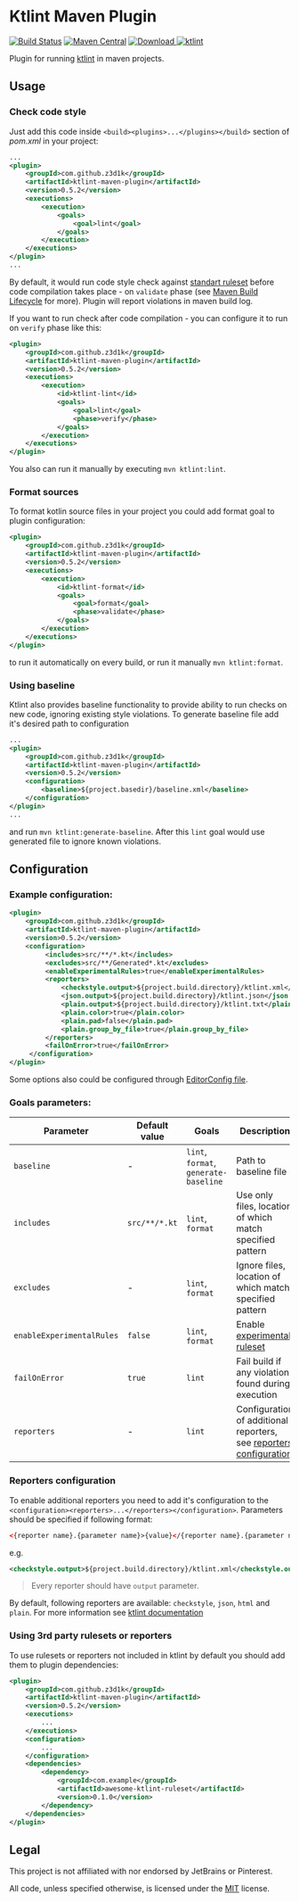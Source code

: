 # Ktlint Maven Plugin
[![Build Status](https://travis-ci.com/z3d1k/ktlint-maven-plugin.svg?branch=master)](https://travis-ci.com/z3d1k/ktlint-maven-plugin)
[![Maven Central](https://img.shields.io/maven-central/v/com.github.z3d1k/ktlint-maven-plugin.svg)](http://search.maven.org/#search%7Cga%7C1%7Cg%3A%22com.github.z3d1k%22%20a%3A%22ktlint-maven-plugin%22)
[ ![Download](https://api.bintray.com/packages/z3d1k/maven/ktlint-maven-plugin/images/download.svg) ](https://bintray.com/z3d1k/maven/ktlint-maven-plugin/_latestVersion)
[![ktlint](https://img.shields.io/badge/code%20style-%E2%9D%A4-FF4081.svg)](https://ktlint.github.io/)

Plugin for running [ktlint](https://github.com/pinterest/ktlint) in maven projects.

## Usage
### Check code style
Just add this code inside ```<build><plugins>...</plugins></build>``` section of _pom.xml_ in your project:
```xml
...
<plugin>
    <groupId>com.github.z3d1k</groupId>
    <artifactId>ktlint-maven-plugin</artifactId>
    <version>0.5.2</version>
    <executions>
        <execution>
            <goals>
                <goal>lint</goal>
            </goals>
        </execution>
    </executions>
</plugin>
...
```
By default, it would run code style check against [standart ruleset](https://github.com/pinterest/ktlint#standard-rules) before code compilation takes place - on `validate` phase (see [Maven Build Lifecycle](https://maven.apache.org/guides/introduction/introduction-to-the-lifecycle.html) for more). Plugin will report violations in maven build log.

If you want to run check after code compilation - you can configure it to run on `verify` phase like this:
```xml
<plugin>
    <groupId>com.github.z3d1k</groupId>
    <artifactId>ktlint-maven-plugin</artifactId>
    <version>0.5.2</version>
    <executions>
        <execution>
            <id>ktlint-lint</id>
            <goals>
                <goal>lint</goal>
                <phase>verify</phase>
            </goals>
        </execution>
    </executions>
</plugin>
```
You also can run it manually by executing `mvn ktlint:lint`.

### Format sources
To format kotlin source files in your project you could add format goal to plugin configuration:
```xml
<plugin>
    <groupId>com.github.z3d1k</groupId>
    <artifactId>ktlint-maven-plugin</artifactId>
    <version>0.5.2</version>
    <executions>
        <execution>
            <id>ktlint-format</id>
            <goals>
                <goal>format</goal>
                <phase>validate</phase>
            </goals>
        </execution>
    </executions>
</plugin>
```
to run it automatically on every build, or run it manually `mvn ktlint:format`.

### Using baseline
Ktlint also provides baseline functionality to provide ability to run checks on new code, ignoring existing style violations. To generate baseline file add it's desired path to configuration
```xml
...
<plugin>
    <groupId>com.github.z3d1k</groupId>
    <artifactId>ktlint-maven-plugin</artifactId>
    <version>0.5.2</version>
    <configuration>
        <baseline>${project.basedir}/baseline.xml</baseline>
    </configuration>
</plugin>
...
```
and run `mvn ktlint:generate-baseline`. After this `lint` goal would use generated file to ignore known violations.

## Configuration
### Example configuration:
```xml
<plugin>
    <groupId>com.github.z3d1k</groupId>
    <artifactId>ktlint-maven-plugin</artifactId>
    <version>0.5.2</version>
    <configuration>
         <includes>src/**/*.kt</includes>
         <excludes>src/**/Generated*.kt</excludes>
         <enableExperimentalRules>true</enableExperimentalRules>
         <reporters>
             <checkstyle.output>${project.build.directory}/ktlint.xml</checkstyle.output>
             <json.output>${project.build.directory}/ktlint.json</json.output>
             <plain.output>${project.build.directory}/ktlint.txt</plain.output>
             <plain.color>true</plain.color>
             <plain.pad>false</plain.pad>
             <plain.group_by_file>true</plain.group_by_file>
         </reporters>
         <failOnError>true</failOnError>
     </configuration>
</plugin>
```
Some options also could be configured through [EditorConfig file](https://github.com/pinterest/ktlint#editorconfig).

### Goals parameters:

| Parameter  | Default value | Goals            | Description                                               |
| ---------- | ------------- | ---------------- | --------------------------------------------------------- |
| `baseline` | - | `lint`, `format`, `generate-baseline` | Path to baseline file |
| `includes` | `src/**/*.kt` | `lint`, `format` | Use only files, location of which match specified pattern |
| `excludes` | - | `lint`, `format` | Ignore files, location of which match specified pattern |
| `enableExperimentalRules` | `false` | `lint`, `format` | Enable [experimental ruleset](https://github.com/pinterest/ktlint#experimental-rules) |
| `failOnError` | `true` | `lint` | Fail build if any violation found during execution |
| `reporters` | - | `lint` | Configuration of additional reporters, see [reporters configuration](#Reporters-configuration) |

### Reporters configuration

To enable additional reporters you need to add it's configuration to the ```<configuration><reporters>...</reporters></configuration>```.
Parameters should be specified if following format:
```xml
<{reporter name}.{parameter name}>{value}</{reporter name}.{parameter name}>
```
e.g.
```xml
<checkstyle.output>${project.build.directory}/ktlint.xml</checkstyle.output>
```

> Every reporter should have `output` parameter.

By default, following reporters are available: `checkstyle`, `json`, `html` and `plain`. For more information see [ktlint documentation](https://github.com/pinterest/ktlint)

### Using 3rd party rulesets or reporters
To use rulesets or reporters not included in ktlint by default you should add them to plugin dependencies:
```xml
<plugin>
    <groupId>com.github.z3d1k</groupId>
    <artifactId>ktlint-maven-plugin</artifactId>
    <version>0.5.2</version>
    <executions>
        ...
    </executions>
    <configuration>
        ...
    </configuration>
    <dependencies>
        <dependency>
            <groupId>com.example</groupId>
            <artifactId>awesome-ktlint-ruleset</artifactId>
            <version>0.1.0</version>
        </dependency>
    </dependencies>
</plugin>
```

## Legal
This project is not affiliated with nor endorsed by JetBrains or Pinterest.

All code, unless specified otherwise, is licensed under the [MIT](https://opensource.org/licenses/MIT) license.
